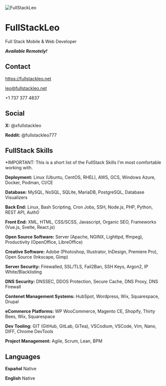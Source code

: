 ![FullStackLeo](https://fullstackleo.net/images/Full-Stack-Leo.png)

# FullStackLeo

Full Stack Mobile & Web Developer

_**Available Remotely!**_

## Contact

https://fullstackleo.net

leo@fullstackleo.net

+1 737 377 4837

## Social

**X:** @xfullstackleo

**Reddit:** @fullstackleo777

## FullStack Skills
*IMPORTANT: This is a short list of the FullStack Skills I'm most comfortable working with.

**Deployment:** Linux (Ubuntu, CentOS, RHEL), AWS, GCS, Windows Azure, Docker, Podman, CI/CE

**Database:** MySQL, NoSQL, SQLite, MariaDB, PostgreSQL, Database Visualizers

**Back End:** Linux, Bash Scripting, Cron Jobs, SSH, Node.js, PHP, Python, REST API, Auth0

**Front End:** XML, HTML, CSS/SCSS, Javascript, Organic SEO, Frameworks (Vue.js, Svelte, React.js)

**Open Source Software:** Server (Apache, NGINX, Lighttpd, ffmpeg), Productivity (OpenOffice, LibreOffice)

**Creative Software:** Adobe (Photoshop, Illustrator, InDesign, Premiere Pro), Open Source (Inkscape, Gimp)

**Server Security:** Firewalled, SSL/TLS, Fail2Ban, SSH Keys, Argon2, IP White/Blacklisting

**DNS Security:** DNSSEC, DDOS Protection, Secure Cache, DNS Proxy, DNS Firewall

**Contenet Management Systems:** HubSpot, Wordpress, Wix, Squarespace, Drupal

**eCommerce Platforms:** WP WooCommerce, Magento CE, Shopify, Thirty Bees, Wix, Squarespace

**Dev Tooling**: GIT (GitHub, GitLab, GiTea), VSCodium, VSCode, Vim, Nano, DIFF, Chrome DevTools

**Project Management:** Agile, Scrum, Lean, BPM

## Languages

**Español** Native

**English** Native
